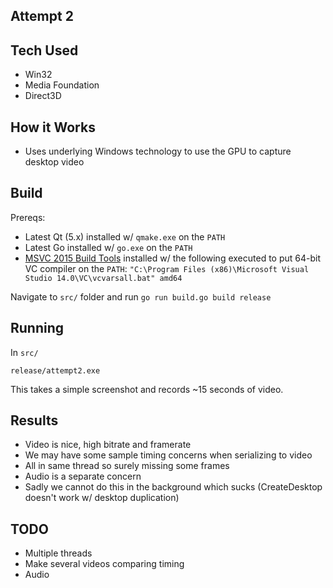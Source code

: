 ## Attempt 2

## Tech Used

* Win32
* Media Foundation
* Direct3D

## How it Works

* Uses underlying Windows technology to use the GPU to capture desktop video

## Build

Prereqs:

* Latest Qt (5.x) installed w/ `qmake.exe` on the `PATH`
* Latest Go installed w/ `go.exe` on the `PATH`
* [MSVC 2015 Build Tools](http://landinghub.visualstudio.com/visual-cpp-build-tools) installed w/ the following
  executed to put 64-bit VC compiler on the `PATH`:
  `"C:\Program Files (x86)\Microsoft Visual Studio 14.0\VC\vcvarsall.bat" amd64`

Navigate to `src/` folder and run `go run build.go build release`

## Running

In `src/`

    release/attempt2.exe

This takes a simple screenshot and records ~15 seconds of video.

## Results

* Video is nice, high bitrate and framerate
* We may have some sample timing concerns when serializing to video
* All in same thread so surely missing some frames
* Audio is a separate concern
* Sadly we cannot do this in the background which sucks (CreateDesktop doesn't work w/ desktop duplication)

## TODO

* Multiple threads
* Make several videos comparing timing
* Audio